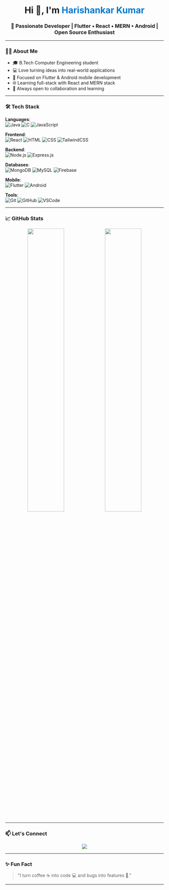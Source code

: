 

<h1 align="center">Hi 👋, I'm <span style="color:#007acc">Harishankar Kumar</span></h1>
<h3 align="center">🚀 Passionate Developer | Flutter • React • MERN • Android | Open Source Enthusiast</h3>

---

### 🧑‍💻 About Me

- 🎓 B.Tech Computer Engineering student  
- 💻 Love turning ideas into real-world applications  
- 📱 Focused on Flutter & Android mobile development  
- 🌐 Learning full-stack with React and MERN stack  
- 🤝 Always open to collaboration and learning  

---

### 🛠️ Tech Stack

**Languages**:  
![Java](https://img.shields.io/badge/Java-blue?style=for-the-badge&logo=java)
![C](https://img.shields.io/badge/C-00599C?style=for-the-badge&logo=c)
![JavaScript](https://img.shields.io/badge/JavaScript-yellow?style=for-the-badge&logo=javascript)

**Frontend**:  
![React](https://img.shields.io/badge/React-20232A?style=for-the-badge&logo=react&logoColor=61DAFB)
![HTML](https://img.shields.io/badge/HTML5-E34F26?style=for-the-badge&logo=html5&logoColor=white)
![CSS](https://img.shields.io/badge/CSS3-1572B6?style=for-the-badge&logo=css3&logoColor=white)
![TailwindCSS](https://img.shields.io/badge/TailwindCSS-38B2AC?style=for-the-badge&logo=tailwind-css)

**Backend**:  
![Node.js](https://img.shields.io/badge/Node.js-339933?style=for-the-badge&logo=nodedotjs)
![Express.js](https://img.shields.io/badge/Express.js-000000?style=for-the-badge&logo=express&logoColor=white)

**Databases**:  
![MongoDB](https://img.shields.io/badge/MongoDB-4EA94B?style=for-the-badge&logo=mongodb)
![MySQL](https://img.shields.io/badge/MySQL-4479A1?style=for-the-badge&logo=mysql)
![Firebase](https://img.shields.io/badge/Firebase-FFCA28?style=for-the-badge&logo=firebase)

**Mobile**:  
![Flutter](https://img.shields.io/badge/Flutter-02569B?style=for-the-badge&logo=flutter)
![Android](https://img.shields.io/badge/Android-3DDC84?style=for-the-badge&logo=android)

**Tools**:  
![Git](https://img.shields.io/badge/Git-F05032?style=for-the-badge&logo=git)
![GitHub](https://img.shields.io/badge/GitHub-181717?style=for-the-badge&logo=github)
![VSCode](https://img.shields.io/badge/VS_Code-007ACC?style=for-the-badge&logo=visual-studio-code)

---

### 📈 GitHub Stats

<p align="center">
  <img src="https://github-readme-stats.vercel.app/api?username=Harishankar-kumar-bit&show_icons=true&theme=tokyonight" width="48%" />
  <img src="https://github-readme-stats.vercel.app/api/top-langs/?username=Harishankar-kumar-bit&layout=compact&theme=tokyonight" width="48%" />
</p>

---

### 📫 Let's Connect

<p align="center">
  <a href="https://www.linkedin.com/in/YOUR-LINKEDIN-USERNAME" target="_blank">
    <img src="https://img.shields.io/badge/LinkedIn-blue?style=for-the-badge&logo=linkedin" />
  </a>
</p>

---

### ✨ Fun Fact

> "I turn coffee ☕ into code 💻 and bugs into features 🚀."

---

